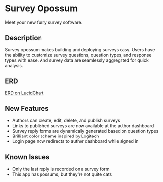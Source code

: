 # Survey Opossum

Meet your new furry survey software.

## Description

Survey opossum makes building and deploying surveys easy. Users have the ability to customize survey questions, question types, and response types with ease. And survey data are seamlessly aggregated for quick analysis.

## ERD
[ERD on LucidChart](https://www.lucidchart.com/documents/view/1bccd2eb-e124-436d-9e47-ee0291ea5cd6)

## New Features
* Authors can create, edit, delete, and publish surveys
* Links to published surveys are now available at the author dashboard
* Survey reply forms are dynamically generated based on question types
* Brilliant color scheme inspired by Logitech
* Login page now redirects to author dashboard while signed in



## Known Issues
* Only the last reply is recorded on a survey form
* This app has possums, but they're not quite cats
